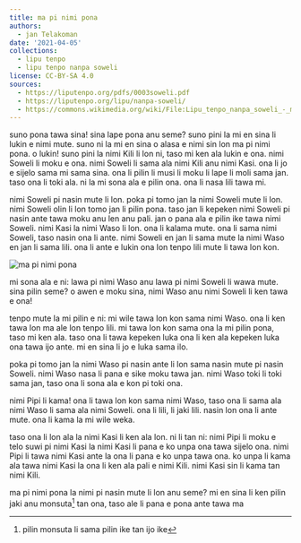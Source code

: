 ```yaml
---
title: ma pi nimi pona
authors:
  - jan Telakoman
date: '2021-04-05'
collections:
  - lipu tenpo
  - lipu tenpo nanpa soweli
license: CC-BY-SA 4.0
sources:
  - https://liputenpo.org/pdfs/0003soweli.pdf
  - https://liputenpo.org/lipu/nanpa-soweli/
  - https://commons.wikimedia.org/wiki/File:Lipu_tenpo_nanpa_soweli_-_ma_pi_nimi_pona.png
---
```


suno pona tawa sina! sina lape pona anu seme? suno pini la mi en sina li lukin e nimi mute. suno ni la mi en sina o alasa e nimi sin lon ma pi nimi pona. o lukin! suno pini la nimi Kili li lon ni, taso mi ken ala lukin e ona. nimi Soweli li moku e ona. nimi Soweli li sama ala nimi Kili anu nimi Kasi. ona li jo e sijelo sama mi sama sina. ona li pilin li musi li moku li lape li moli sama jan. taso ona li toki ala. ni la mi sona ala e pilin ona. ona li nasa lili tawa mi.

nimi Soweli pi nasin mute li lon. poka pi tomo jan la nimi Soweli mute li lon. nimi Soweli olin li lon tomo jan li pilin pona. taso jan li kepeken nimi Soweli pi nasin ante tawa moku anu len anu pali. jan o pana ala e pilin ike tawa nimi Soweli. nimi Kasi la nimi Waso li lon. ona li kalama mute. ona li sama nimi Soweli, taso nasin ona li ante. nimi Soweli en jan li sama mute la nimi Waso en jan li sama lili. ona li ante e lukin ona lon tenpo lili mute li tawa lon kon.

![ma pi nimi pona](https://upload.wikimedia.org/wikipedia/commons/3/33/Lipu_tenpo_nanpa_soweli_-_ma_pi_nimi_pona.png)

mi sona ala e ni: lawa pi nimi Waso anu lawa pi nimi Soweli li wawa mute. sina pilin seme? o awen e moku sina, nimi Waso anu nimi Soweli li ken tawa e ona!

tenpo mute la mi pilin e ni: mi wile tawa lon kon sama nimi Waso. ona li ken tawa lon ma ale lon tenpo lili. mi tawa lon kon sama ona la mi pilin pona, taso mi ken ala. taso ona li tawa kepeken luka ona li ken ala kepeken luka ona tawa ijo ante. mi en sina li jo e luka sama ilo.

poka pi tomo jan la nimi Waso pi nasin ante li lon sama nasin mute pi nasin Soweli. nimi Waso nasa li pana e sike moku tawa jan. nimi Waso toki li toki sama jan, taso ona li sona ala e kon pi toki ona.

nimi Pipi li kama! ona li tawa lon kon sama nimi Waso, taso ona li sama ala nimi Waso li sama ala nimi Soweli. ona li lili, li jaki lili. nasin lon ona li ante mute. ona li kama la mi wile weka.

taso ona li lon ala la nimi Kasi li ken ala lon. ni li tan ni: nimi Pipi li moku e telo suwi pi nimi Kasi la nimi Kasi li pana e ko unpa ona tawa sijelo ona. nimi Pipi li tawa nimi Kasi ante la ona li pana e ko unpa tawa ona. ko unpa li kama ala tawa nimi Kasi la ona li ken ala pali e nimi Kili. nimi Kasi sin li kama tan nimi Kili.

ma pi nimi pona la nimi pi nasin mute li lon anu seme? mi en sina li ken pilin jaki anu monsuta[^1] tan ona, taso ale li pana e pona ante tawa ma

[^1]: pilin monsuta li sama pilin ike tan ijo ike